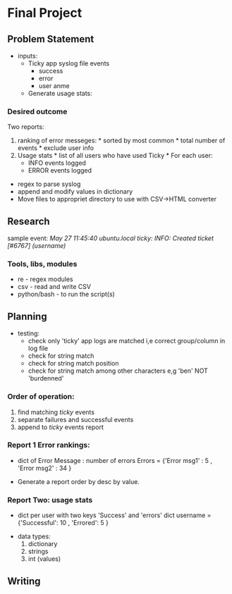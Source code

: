 # Final Project

## Problem Statement
* inputs:
  * Ticky app syslog file events
    * success
    * error
    * user anme
  * Generate usage stats:

### Desired outcome
Two reports:
  1. ranking of error messeges:
    * sorted by most common
    * total number of events
    * exclude user info
  2. Usage stats
    * list of all users who have used Ticky
    * For each user:
      * INFO events logged
      * ERROR events logged


* regex to parse syslog
* append and modify values in dictionary
* Move files to appropriet directory to use with CSV->HTML  converter

## Research
sample event:
  *May 27 11:45:40 ubuntu.local ticky: INFO: Created ticket [#6767] (username)*
### Tools, libs, modules
* re - regex modules
* csv - read and write CSV
* python/bash - to run the script(s)


## Planning
* testing:
  * check only 'ticky' app logs are matched i,e correct group/column in log file
  * check for string match
  * check for string match position
  * check for string match among other characters e,g 'ben' NOT 'burdenned'

### Order of operation:
  1. find matching *ticky* events
  2. separate failures and successful events
  3. append to *ticky* events report

###  Report 1 Error rankings:
  - dict of Error Message : number of errors
    Errors = {'Error msg1' : 5 , 'Error msg2' : 34 }
  * Generate a report order by desc by value.

### Report Two: usage stats
  - dict per user with two keys 'Success' and 'errors'
    dict username = {'Successful': 10 , 'Errored': 5 }
* data types:
  1. dictionary
  2. strings
  3. int (values)

## Writing
